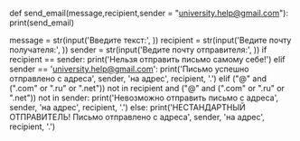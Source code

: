 def send_email(message,recipient,sender = "university.help@gmail.com"):
    print(send_email)


message = str(input('Введите текст:', ))
recipient = str(input('Ведите почту получателя:', ))
sender = str(input('Ведите почту отправителя:', ))
if recipient == sender:
    print('Нельзя отправить письмо самому себе!')
elif sender == 'university.help@gmail.com':
    print('Письмо успешно отправлено с адреса', sender, 'на адрес', recipient, '.')
elif ("@" and (".com" or ".ru" or ".net")) not in recipient and ("@" and (".com" or ".ru" or ".net")) not in sender:
    print('Невозможно отправить письмо с адреса', sender, 'на адрес', recipient, '.')
else:
    print('НЕСТАНДАРТНЫЙ ОТПРАВИТЕЛЬ! Письмо отправлено с адреса', sender, 'на адрес', recipient, '.')

